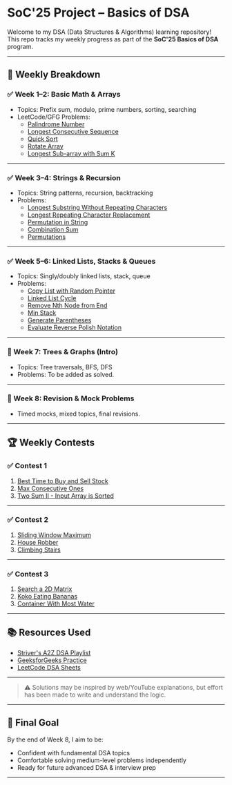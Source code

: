 # SoC'25 Project – Basics of DSA

Welcome to my DSA (Data Structures & Algorithms) learning repository! This repo tracks my weekly progress as part of the **SoC'25 Basics of DSA** program.

---

## 📅 Weekly Breakdown

### ✅ Week 1–2: Basic Math & Arrays
- Topics: Prefix sum, modulo, prime numbers, sorting, searching
- LeetCode/GFG Problems:
  - [Palindrome Number](https://leetcode.com/problems/palindrome-number/)
  - [Longest Consecutive Sequence](https://leetcode.com/problems/longest-consecutive-sequence/)
  - [Quick Sort](https://www.geeksforgeeks.org/problems/quick-sort/1)
  - [Rotate Array](https://leetcode.com/problems/rotate-array/)
  - [Longest Sub-array with Sum K](https://www.geeksforgeeks.org/problems/longest-sub-array-with-sum-k0809/1)

---

### ✅ Week 3–4: Strings & Recursion
- Topics: String patterns, recursion, backtracking
- Problems:
  - [Longest Substring Without Repeating Characters](https://leetcode.com/problems/longest-substring-without-repeating-characters/)
  - [Longest Repeating Character Replacement](https://leetcode.com/problems/longest-repeating-character-replacement/)
  - [Permutation in String](https://leetcode.com/problems/permutation-in-string/)
  - [Combination Sum](https://leetcode.com/problems/combination-sum/)
  - [Permutations](https://leetcode.com/problems/permutations/)

---

### ✅ Week 5–6: Linked Lists, Stacks & Queues
- Topics: Singly/doubly linked lists, stack, queue
- Problems:
  - [Copy List with Random Pointer](https://leetcode.com/problems/copy-list-with-random-pointer/)
  - [Linked List Cycle](https://leetcode.com/problems/linked-list-cycle/)
  - [Remove Nth Node from End](https://leetcode.com/problems/remove-nth-node-from-end-of-list/)
  - [Min Stack](https://leetcode.com/problems/min-stack/)
  - [Generate Parentheses](https://leetcode.com/problems/generate-parentheses/)
  - [Evaluate Reverse Polish Notation](https://leetcode.com/problems/evaluate-reverse-polish-notation/)

---

### 🔄 Week 7: Trees & Graphs (Intro)
- Topics: Tree traversals, BFS, DFS
- Problems: To be added as solved.

---

### 🔁 Week 8: Revision & Mock Problems
- Timed mocks, mixed topics, final revisions.

---


## 🏆 Weekly Contests

### ✅ Contest 1 
1. [Best Time to Buy and Sell Stock](https://leetcode.com/problems/best-time-to-buy-and-sell-stock/)
2. [Max Consecutive Ones](https://leetcode.com/problems/max-consecutive-ones/)
3. [Two Sum II - Input Array is Sorted](https://leetcode.com/problems/two-sum-ii-input-array-is-sorted/)

---

### ✅ Contest 2 
1. [Sliding Window Maximum](https://leetcode.com/problems/sliding-window-maximum/)
2. [House Robber](https://leetcode.com/problems/house-robber/)
3. [Climbing Stairs](https://leetcode.com/problems/climbing-stairs/)

---

### ✅ Contest 3 
1. [Search a 2D Matrix](https://leetcode.com/problems/search-a-2d-matrix/)
2. [Koko Eating Bananas](https://leetcode.com/problems/koko-eating-bananas/)
3. [Container With Most Water](https://leetcode.com/problems/container-with-most-water/)


---

## 📚 Resources Used

- [Striver's A2Z DSA Playlist](https://www.youtube.com/playlist?list=PLgUwDviBIf0qUlt5H_kiKYaNSqJ81PMMY)
- [GeeksforGeeks Practice](https://practice.geeksforgeeks.org/)
- [LeetCode DSA Sheets](https://leetcode.com/)

---

> ⚠️ Solutions may be inspired by web/YouTube explanations, but effort has been made to write and understand the logic.
---

## 🌟 Final Goal

By the end of Week 8, I aim to be:
- Confident with fundamental DSA topics
- Comfortable solving medium-level problems independently
- Ready for future advanced DSA & interview prep

---

